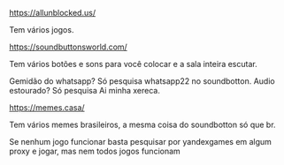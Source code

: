 https://allunblocked.us/

Tem vários jogos.

https://soundbuttonsworld.com/

Tem vários botões e sons para você colocar e a sala inteira escutar.

Gemidão do whatsapp?
Só pesquisa whatsapp22 no soundbotton.
Audio estourado?
Só pesquisa Ai minha xereca.

https://memes.casa/

Tem vários memes brasileiros, a mesma coisa do soundbotton só que br.

Se nenhum jogo funcionar basta pesquisar por yandexgames em algum proxy e jogar, mas nem todos jogos funcionam
